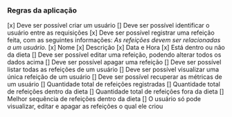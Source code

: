 ### Regras da aplicação

[x] Deve ser possível criar um usuário
[] Deve ser possível identificar o usuário entre as requisições
[x] Deve ser possível registrar uma refeição feita, com as seguintes informações:
  *As refeições devem ser relacionadas a um usuário.*
  [x] Nome
  [x] Descrição
  [x] Data e Hora
  [x] Está dentro ou não da dieta
[] Deve ser possível editar uma refeição, podendo alterar todos os dados acima
[] Deve ser possível apagar uma refeição
[] Deve ser possível listar todas as refeições de um usuário
[] Deve ser possível visualizar uma única refeição de um usuário
[] Deve ser possível recuperar as métricas de um usuário
  [] Quantidade total de refeições registradas
  [] Quantidade total de refeições dentro da dieta
  [] Quantidade total de refeições fora da dieta
  [] Melhor sequência de refeições dentro da dieta
[] O usuário só pode visualizar, editar e apagar as refeições o qual ele criou